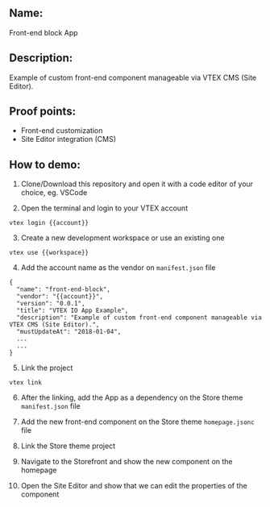 ## Name:
Front-end block App

## Description:
Example of custom front-end component manageable via VTEX CMS (Site Editor).

## Proof points:
- Front-end customization
- Site Editor integration (CMS)

## How to demo:

1. Clone/Download this repository and open it with a code editor of your choice, eg. VSCode

2. Open the terminal and login to your VTEX account

```
vtex login {{account}}
```

3. Create a new development workspace or use an existing one

```
vtex use {{workspace}}
```

4. Add the account name as the vendor on `manifest.json` file

```
{
  "name": "front-end-block",
  "vendor": "{{account}}",
  "version": "0.0.1",
  "title": "VTEX IO App Example",
  "description": "Example of custom front-end component manageable via VTEX CMS (Site Editor).",
  "mustUpdateAt": "2018-01-04",
  ...
  ...
}
```

5. Link the project

```
vtex link
```

6. After the linking, add the App as a dependency on the Store theme `manifest.json` file

7. Add the new front-end component on the Store theme `homepage.jsonc` file

8. Link the Store theme project

9. Navigate to the Storefront and show the new component on the homepage

10. Open the Site Editor and show that we can edit the properties of the component
